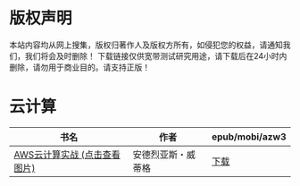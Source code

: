 # 版权声明

本站内容均从网上搜集，版权归著作人及版权方所有，如侵犯您的权益，请通知我们，我们将会及时删除！ 下载链接仅供宽带测试研究用途，请下载后在24小时内删除，请勿用于商业目的。请支持正版！

# 云计算

| 书名 | 作者 | epub/mobi/azw3 |
| --- | --- | --- |
| [AWS云计算实战 (点击查看图片)](https://www.dushupai.com/attachment/2024/06/08/54304117631179d7.jpg) | 安德烈亚斯・威蒂格 | [下载](https://url89.ctfile.com/f/31084289-1357048597-0a26ed?p=8866) |
